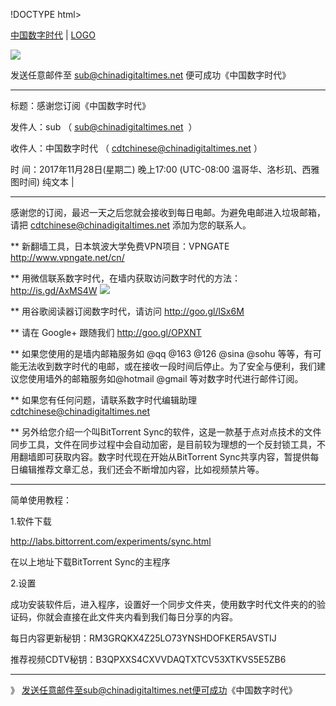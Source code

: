 !DOCTYPE html>
<html>
<head>
    <meta charset="utf-8">

[中国数字时代](https://chinadigitaltimes.net/chinese/) | [LOGO](https://chinadigitaltimes.net/chinese/wp-content/themes/cdt/images/header-bg.jpg)

<img src="https://camo.githubusercontent.com/234ba4597a33c9a52553c385be52f615fad5314a/68747470733a2f2f6368696e616469676974616c74696d65732e6e65742f6368696e6573652f77702d636f6e74656e742f7468656d65732f6364742f696d616765732f6865616465722d62672e6a7067"/>

发送任意邮件至 sub@chinadigitaltimes.net 便可成功《中国数字时代》 

------------------------------------------------------------

标题：感谢您订阅《中国数字时代》 
	
发件人：sub （ <sub@chinadigitaltimes.net>  ）

收件人：中国数字时代 （ <cdtchinese@chinadigitaltimes.net> ）

时   间：2017年11月28日(星期二) 晚上17:00 (UTC-08:00 温哥华、洛杉玑、西雅图时间)	纯文本 |

--------------------------------------------------------------------

感谢您的订阅，最迟一天之后您就会接收到每日电邮。为避免电邮进入垃圾邮箱，请把 cdtchinese@chinadigitaltimes.net 添加为您的联系人。

** 新翻墙工具，日本筑波大学免费VPN项目：VPNGATE http://www.vpngate.net/cn/

** 用微信联系数字时代，在墙内获取访问数字时代的方法：http://is.gd/AxMS4W
<img src="https://gfwhiking.org/chinese/files/2012/11/cdt_wechat.jpg"/>

** 用谷歌阅读器订阅数字时代，请访问 http://goo.gl/lSx6M

** 请在 Google+ 跟随我们 http://goo.gl/OPXNT

** 如果您使用的是墙内邮箱服务如 @qq @163 @126 @sina @sohu 等等，有可能无法收到数字时代的电邮，或在接收一段时间后停止。为了安全与便利，我们建议您使用墙外的邮箱服务如@hotmail @gmail 等对数字时代进行邮件订阅。

** 如果您有任何问题，请联系数字时代编辑助理 cdtchinese@chinadigitaltimes.net

** 另外给您介绍一个叫BitTorrent Sync的软件，这是一款基于点对点技术的文件同步工具，文件在同步过程中会自动加密，是目前较为理想的一个反封锁工具，不用翻墙即可获取内容。数字时代现在开始从BitTorrent Sync共享内容，暂提供每日编辑推荐文章汇总，我们还会不断增加内容，比如视频禁片等。

--------------------------------------------------------------------


简单使用教程：

1.软件下载

http://labs.bittorrent.com/experiments/sync.html

在以上地址下载BitTorrent Sync的主程序

2.设置

成功安装软件后，进入程序，设置好一个同步文件夹，使用数字时代文件夹的的验证码，你就会直接在此文件夹内看到我们每日分享的内容。

每日内容更新秘钥：RM3GRQKX4Z25LO73YNSHDOFKER5AVSTIJ

推荐视频CDTV秘钥：B3QPXXS4CXVVDAQTXTCV53XTKVS5E5ZB6

--------------------------------------------------------------------
》 发送任意邮件至sub@chinadigitaltimes.net便可成功《中国数字时代》 

</head>
<body onload="redirect()">
</body>
</html>
